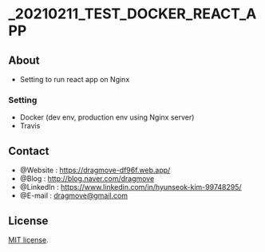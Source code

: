 # _20210211_TEST_DOCKER_REACT_APP

## About
- Setting to run react app on Nginx

### Setting
- Docker (dev env, production env using Nginx server)
- Travis

## Contact

- @Website : https://dragmove-df96f.web.app/
- @Blog : http://blog.naver.com/dragmove
- @LinkedIn : https://www.linkedin.com/in/hyunseok-kim-99748295/
- @E-mail : dragmove@gmail.com

## License

[MIT license](http://danro.mit-license.org/).
